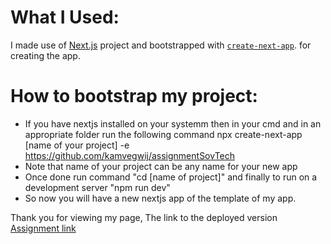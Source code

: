 # What I Used:
I made use of [Next.js](https://nextjs.org/) project and bootstrapped with [`create-next-app`](https://github.com/vercel/next.js/tree/canary/packages/create-next-app). for creating the app.
# How to bootstrap my project:
- If you have nextjs installed on your systemm then in your cmd and in an appropriate folder run the following command
  npx create-next-app [name of your project] -e https://github.com/kamvegwij/assignmentSovTech
- Note that name of your project can be any name for your new app
- Once done run command "cd [name of project]" and finally to run on a development server "npm run dev"
- So now you will have a new nextjs app of the template of my app.


Thank you for viewing my page, 
The link to the deployed version 
[Assignment link](https://assignment-sov-tech-ofpsfyw9r-kamvegwij.vercel.app/)
